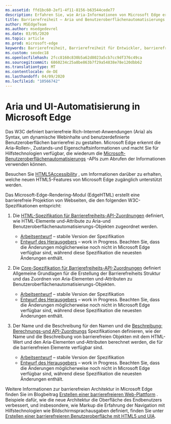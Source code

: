 ```yaml
---
ms.assetid: ffd1bc60-2ef1-4f11-8156-b63544cede77
description: Erfahren Sie, wie Aria-Informationen von Microsoft Edge erkannt und dann für Hilfstechnologien verfügbar gemacht werden, die dann Microsoft-Benutzeroberflächenautomatisierungs-APIs verwenden können.
title: Barrierefreiheit – Aria und Benutzeroberflächenautomatisierungs
author: MSEdgeTeam
ms.author: msedgedevrel
ms.date: 03/05/2020
ms.topic: article
ms.prod: microsoft-edge
keywords: Barrierefreiheit, Barrierefreiheit für Entwickler, barrierefreie Websites, Edge, Web-Entwicklung, Aria, Developer, UIA, UI-Automatisierung
ms.custom: seodec18
ms.openlocfilehash: 2fcc8160c830b5a62d8023a5cb7cc9df376c49ca
ms.sourcegitcommit: 6860234c25a8be863b7f29a54838e78e120dbb62
ms.translationtype: MT
ms.contentlocale: de-DE
ms.lasthandoff: 04/09/2020
ms.locfileid: "10566742"
---
```

# Aria und UI-Automatisierung in Microsoft Edge

Das W3C definiert barrierefreie Rich-Internet-Anwendungen (Aria) als Syntax, um dynamische Webinhalte und benutzerdefinierte Benutzeroberflächen barrierefrei zu gestalten. Microsoft Edge erkennt die Aria-Rollen-, Zustands-und Eigenschaftsinformationen und macht Sie für Hilfstechnologien verfügbar, die wiederum die [Microsoft-Benutzeroberflächenautomatisierungs](https://blogs.msdn.microsoft.com/winuiautomation/) -APIs zum Abrufen der Informationen verwenden können.

Besuchen Sie [HTML5Accessibility](https://html5accessibility.com) , um Informationen darüber zu erhalten, welche neuen HTML5-Features von Microsoft Edge zugänglich unterstützt werden.

Das Microsoft-Edge-Rendering-Modul (EdgeHTML) erstellt eine barrierefreie Projektion von Webseiten, die den folgenden W3C-Spezifikationen entspricht:

1. Die [HTML-Spezifikation für Barrierefreiheits-API-Zuordnungen](https://w3.org/TR/html-aam-1.0/) definiert, wie HTML-Elemente und-Attribute zu Aria-und Benutzeroberflächenautomatisierungs-Objekten zugeordnet werden.
   * [Arbeitsentwurf](https://w3.org/TR/html-aam-1.0/) – stabile Version der Spezifikation
   * [Entwurf des Herausgebers](https://w3c.github.io/html-aam/) – work in Progress. Beachten Sie, dass die Änderungen möglicherweise noch nicht in Microsoft Edge verfügbar sind, während diese Spezifikation die neuesten Änderungen enthält.


2. Die [Core-Spezifikation für Barrierefreiheits-API-Zuordnungen](https://w3.org/TR/core-aam-1.1/) definiert Allgemeine Grundlagen für die Erstellung der Barrierefreiheits Struktur und das Zuordnen von Aria-Elementen und-Attributen zu Benutzeroberflächenautomatisierungs-Objekten.
   * [Arbeitsentwurf](https://w3.org/TR/core-aam-1.1/) – stabile Version der Spezifikation
   * [Entwurf des Herausgebers](https://w3c.github.io/core-aam/) – work in Progress. Beachten Sie, dass die Änderungen möglicherweise noch nicht in Microsoft Edge verfügbar sind, während diese Spezifikation die neuesten Änderungen enthält.  

3. Der Name und die Beschreibung für den Namen und die [Beschreibung: Berechnungs-und API-Zuordnungs](https://w3.org/TR/accname-aam-1.1/) Spezifikationen definieren, wie der Name und die Beschreibung von barrierefreien Objekten mit dem HTML-Wert und den Aria-Elementen und-Attributen berechnet werden, die für die barrierefreien Elemente verfügbar sind.
   * [Arbeitsentwurf](https://w3.org/TR/accname-aam-1.1/) – stabile Version der Spezifikation  
   * [Entwurf des Herausgebers](https://w3c.github.io/accname/) – work in Progress. Beachten Sie, dass die Änderungen möglicherweise noch nicht in Microsoft Edge verfügbar sind, während diese Spezifikation die neuesten Änderungen enthält.   

Weitere Informationen zur barrierefreien Architektur in Microsoft Edge finden Sie im Blogbeitrag [Erstellen einer barrierefreieren Web-Plattform](https://blogs.windows.com/msedgedev/2016/04/20/building-a-more-accessible-web-platform/) .  Beispiele dafür, wie die neue Architektur die Oberfläche des Endbenutzers verbessert, und insbesondere, wie Markup die Erfahrung der Navigation mit Hilfstechnologien wie Bildschirmsprachausgaben definiert, finden Sie unter [Erstellen einer barrierefreieren Benutzeroberfläche mit HTML5 und UIA](https://blogs.windows.com/msedgedev/2016/05/12/accessible-ux-with-html5-and-uia/).
